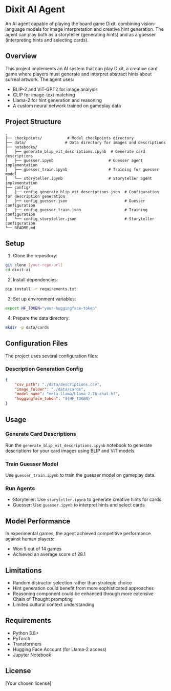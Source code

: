 # Dixit AI Agent

An AI agent capable of playing the board game Dixit, combining vision-language models for image interpretation and creative hint generation. The agent can play both as a storyteller (generating hints) and as a guesser (interpreting hints and selecting cards).

## Overview

This project implements an AI system that can play Dixit, a creative card game where players must generate and interpret abstract hints about surreal artwork. The agent uses:
- BLIP-2 and ViT-GPT2 for image analysis
- CLIP for image-text matching
- Llama-2 for hint generation and reasoning
- A custom neural network trained on gameplay data

## Project Structure

```
.
├── checkpoints/           # Model checkpoints directory
├── data/                 # Data directory for images and descriptions
├── notebooks/
│   ├── generate_blip_vit_descriptions.ipynb  # Generate card descriptions
│   ├── guesser.ipynb                        # Guesser agent implementation
│   ├── guesser_train.ipynb                  # Training for guesser model
│   └── storyteller.ipynb                    # Storyteller agent implementation
├── config/
│   ├── config_generate_blip_vit_descriptions.json  # Configuration for description generation
│   ├── config_guesser.json                         # Guesser configuration
│   ├── config_guesser_train.json                   # Training configuration
│   └── config_storyteller.json                     # Storyteller configuration
└── README.md
```

## Setup

1. Clone the repository:
```bash
git clone [your-repo-url]
cd dixit-ai
```

2. Install dependencies:
```bash
pip install -r requirements.txt
```

3. Set up environment variables:
```bash
export HF_TOKEN="your-huggingface-token"
```

4. Prepare the data directory:
```bash
mkdir -p data/cards
```

## Configuration Files

The project uses several configuration files:

### Description Generation Config
```json
{
    "csv_path": "./data/descriptions.csv",
    "image_folder": "./data/cards",
    "model_name": "meta-llama/Llama-2-7b-chat-hf",
    "huggingface_token": "${HF_TOKEN}"
}
```

## Usage

### Generate Card Descriptions
Run the `generate_blip_vit_descriptions.ipynb` notebook to generate descriptions for your card images using BLIP and ViT models.

### Train Guesser Model
Use `guesser_train.ipynb` to train the guesser model on gameplay data.

### Run Agents
- Storyteller: Use `storyteller.ipynb` to generate creative hints for cards
- Guesser: Use `guesser.ipynb` to interpret hints and select cards

## Model Performance

In experimental games, the agent achieved competitive performance against human players:
- Won 5 out of 14 games
- Achieved an average score of 28.1

## Limitations

- Random distractor selection rather than strategic choice
- Hint generation could benefit from more sophisticated approaches
- Reasoning component could be enhanced through more extensive Chain of Thought prompting
- Limited cultural context understanding

## Requirements

- Python 3.8+
- PyTorch
- Transformers
- Hugging Face Account (for Llama-2 access)
- Jupyter Notebook

## License

[Your chosen license]
